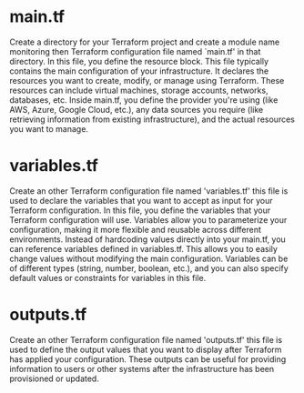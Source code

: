 # main.tf #
Create a directory for your Terraform project and create a module name monitoring then Terraform configuration file named `main.tf' in that directory. In this file, you define the resource block.
This file typically contains the main configuration of your infrastructure. It declares the resources you want to create, modify, or manage using Terraform. These resources can include virtual machines, storage accounts, networks, databases, etc.
Inside main.tf, you define the provider you're using (like AWS, Azure, Google Cloud, etc.), any data sources you require (like retrieving information from existing infrastructure), and the actual resources you want to manage.

# variables.tf #
Create an other Terraform configuration file named 'variables.tf' this file is used to declare the variables that you want to accept as input for your Terraform configuration.
In this file, you define the variables that your Terraform configuration will use. Variables allow you to parameterize your configuration, making it more flexible and reusable across different environments.
Instead of hardcoding values directly into your main.tf, you can reference variables defined in variables.tf. This allows you to easily change values without modifying the main configuration.
Variables can be of different types (string, number, boolean, etc.), and you can also specify default values or constraints for variables in this file.

# outputs.tf #
Create an other Terraform configuration file named 'outputs.tf' this file is used to define the output values that you want to display after Terraform has applied your configuration. These outputs can be useful for providing information to users or other systems after the infrastructure has been provisioned or updated.
